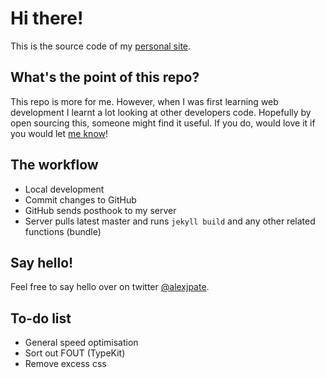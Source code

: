 # Hi there!
This is the source code of my [personal site](http://alexpate.uk).

## What's the point of this repo?
This repo is more for me. However, when I was first learning web development I learnt a lot looking at other developers code. Hopefully by open sourcing this, someone might find it useful. If you do, would love it if you would let [me know](http://twitter.com/alexjpate)!

## The workflow
- Local development
- Commit changes to GitHub
- GitHub sends posthook to my server
- Server pulls latest master and runs `jekyll build` and any other related functions (bundle)

## Say hello!
Feel free to say hello over on twitter [@alexjpate](http://twitter.com/alexjpate).

## To-do list
- General speed optimisation
- Sort out FOUT (TypeKit)
- Remove excess css